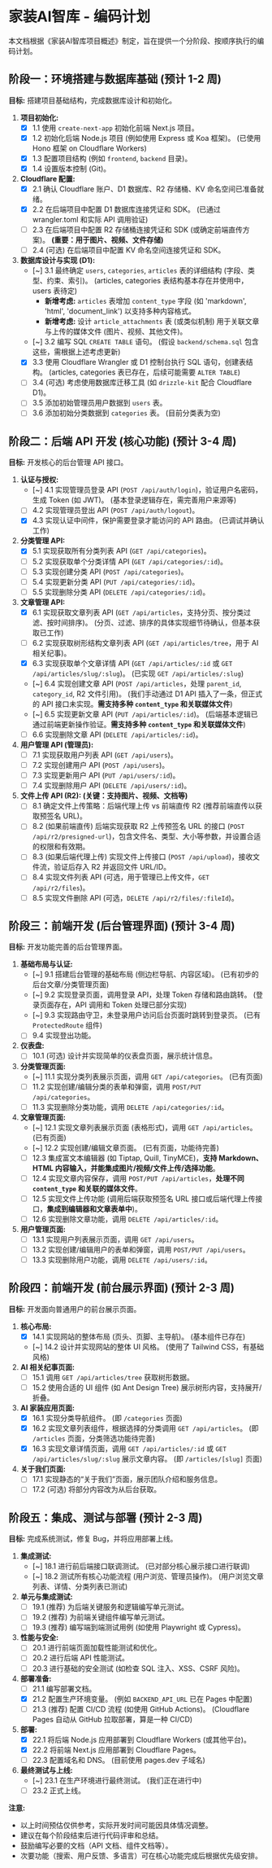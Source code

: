 # 家装AI智库 - 编码计划

本文档根据《家装AI智库项目概述》制定，旨在提供一个分阶段、按顺序执行的编码计划。

## 阶段一：环境搭建与数据库基础 (预计 1-2 周)

**目标:** 搭建项目基础结构，完成数据库设计和初始化。

1.  **项目初始化:**
    *   [x] 1.1 使用 `create-next-app` 初始化前端 Next.js 项目。
    *   [x] 1.2 初始化后端 Node.js 项目 (例如使用 Express 或 Koa 框架)。 (已使用 Hono 框架 on Cloudflare Workers)
    *   [x] 1.3 配置项目结构 (例如 `frontend`, `backend` 目录)。
    *   [x] 1.4 设置版本控制 (Git)。
2.  **Cloudflare 配置:**
    *   [x] 2.1 确认 Cloudflare 账户、D1 数据库、R2 存储桶、KV 命名空间已准备就绪。
    *   [x] 2.2 在后端项目中配置 D1 数据库连接凭证和 SDK。 (已通过 wrangler.toml 和实际 API 调用验证)
    *   [ ] 2.3 在后端项目中配置 R2 存储桶连接凭证和 SDK (或确定前端直传方案)。 **(重要：用于图片、视频、文件存储)**
    *   [ ] 2.4 (可选) 在后端项目中配置 KV 命名空间连接凭证和 SDK。
3.  **数据库设计与实现 (D1):**
    *   [~] 3.1 最终确定 `users`, `categories`, `articles` 表的详细结构 (字段、类型、约束、索引)。 (articles, categories 表结构基本存在并使用中，users 表待定)
        *   **新增考虑:** `articles` 表增加 `content_type` 字段 (如 'markdown', 'html', 'document_link') 以支持多种内容格式。
        *   **新增考虑:** 设计 `article_attachments` 表 (或类似机制) 用于关联文章与上传的媒体文件 (图片、视频、其他文件)。
    *   [~] 3.2 编写 SQL `CREATE TABLE` 语句。 (假设 `backend/schema.sql` 包含这些，需根据上述考虑更新)
    *   [x] 3.3 使用 Cloudflare Wrangler 或 D1 控制台执行 SQL 语句，创建表结构。 (articles, categories 表已存在，后续可能需要 `ALTER TABLE`)
    *   [ ] 3.4 (可选) 考虑使用数据库迁移工具 (如 `drizzle-kit` 配合 Cloudflare D1)。
    *   [ ] 3.5 添加初始管理员用户数据到 `users` 表。
    *   [ ] 3.6 添加初始分类数据到 `categories` 表。 (目前分类表为空)

## 阶段二：后端 API 开发 (核心功能) (预计 3-4 周)

**目标:** 开发核心的后台管理 API 接口。

1.  **认证与授权:**
    *   [~] 4.1 实现管理员登录 API (`POST /api/auth/login`)，验证用户名密码，生成 Token (如 JWT)。 (基本登录逻辑存在，需完善用户来源等)
    *   [ ] 4.2 实现管理员登出 API (`POST /api/auth/logout`)。
    *   [x] 4.3 实现认证中间件，保护需要登录才能访问的 API 路由。 (已调试并确认工作)
2.  **分类管理 API:**
    *   [x] 5.1 实现获取所有分类列表 API (`GET /api/categories`)。
    *   [ ] 5.2 实现获取单个分类详情 API (`GET /api/categories/:id`)。
    *   [ ] 5.3 实现创建分类 API (`POST /api/categories`)。
    *   [ ] 5.4 实现更新分类 API (`PUT /api/categories/:id`)。
    *   [ ] 5.5 实现删除分类 API (`DELETE /api/categories/:id`)。
3.  **文章管理 API:**
    *   [x] 6.1 实现获取文章列表 API (`GET /api/articles`，支持分页、按分类过滤、按时间排序)。 (分页、过滤、排序的具体实现细节待确认，但基本获取已工作)
    *   [ ] 6.2 实现获取树形结构文章列表 API (`GET /api/articles/tree`，用于 AI 相关纪事)。
    *   [x] 6.3 实现获取单个文章详情 API (`GET /api/articles/:id` 或 `GET /api/articles/slug/:slug`)。 (已实现 `GET /api/articles/:slug`)
    *   [~] 6.4 实现创建文章 API (`POST /api/articles`，处理 `parent_id`, `category_id`, R2 文件引用)。 (我们手动通过 D1 API 插入了一条，但正式的 API 接口未实现。**需支持多种 `content_type` 和关联媒体文件**)
    *   [~] 6.5 实现更新文章 API (`PUT /api/articles/:id`)。 (后端基本逻辑已通过前端更新操作验证。**需支持多种 `content_type` 和关联媒体文件**)
    *   [ ] 6.6 实现删除文章 API (`DELETE /api/articles/:id`)。
4.  **用户管理 API (管理员):**
    *   [ ] 7.1 实现获取用户列表 API (`GET /api/users`)。
    *   [ ] 7.2 实现创建用户 API (`POST /api/users`)。
    *   [ ] 7.3 实现更新用户 API (`PUT /api/users/:id`)。
    *   [ ] 7.4 实现删除用户 API (`DELETE /api/users/:id`)。
5.  **文件上传 API (R2): (关键：支持图片、视频、文档等)**
    *   [ ] 8.1 确定文件上传策略：后端代理上传 vs 前端直传 R2 (推荐前端直传以获取预签名 URL)。
    *   [ ] 8.2 (如果前端直传) 后端实现获取 R2 上传预签名 URL 的接口 (`POST /api/r2/presigned-url`)，包含文件名、类型、大小等参数，并设置合适的权限和有效期。
    *   [ ] 8.3 (如果后端代理上传) 实现文件上传接口 (`POST /api/upload`)，接收文件流，验证后存入 R2 并返回文件 URL/ID。
    *   [ ] 8.4 实现文件列表 API (可选，用于管理已上传文件，`GET /api/r2/files`)。
    *   [ ] 8.5 实现文件删除 API (可选，`DELETE /api/r2/files/:fileId`)。

## 阶段三：前端开发 (后台管理界面) (预计 3-4 周)

**目标:** 开发功能完善的后台管理界面。

1.  **基础布局与认证:**
    *   [~] 9.1 搭建后台管理的基础布局 (侧边栏导航、内容区域)。 (已有初步的后台文章/分类管理页面)
    *   [~] 9.2 实现登录页面，调用登录 API，处理 Token 存储和路由跳转。 (登录页面存在，API 调用和 Token 处理已部分实现)
    *   [~] 9.3 实现路由守卫，未登录用户访问后台页面时跳转到登录页。 (已有 `ProtectedRoute` 组件)
    *   [ ] 9.4 实现登出功能。
2.  **仪表盘:**
    *   [ ] 10.1 (可选) 设计并实现简单的仪表盘页面，展示统计信息。
3.  **分类管理页面:**
    *   [~] 11.1 实现分类列表展示页面，调用 `GET /api/categories`。 (已有页面)
    *   [ ] 11.2 实现创建/编辑分类的表单和弹窗，调用 `POST/PUT /api/categories`。
    *   [ ] 11.3 实现删除分类功能，调用 `DELETE /api/categories/:id`。
4.  **文章管理页面:**
    *   [~] 12.1 实现文章列表展示页面 (表格形式)，调用 `GET /api/articles`。 (已有页面)
    *   [~] 12.2 实现创建/编辑文章页面。 (已有页面，功能待完善)
    *   [ ] 12.3 集成富文本编辑器 (如 Tiptap, Quill, TinyMCE)，**支持 Markdown、HTML 内容输入，并能集成图片/视频/文件上传/选择功能**。
    *   [ ] 12.4 实现文章内容保存，调用 `POST/PUT /api/articles`，**处理不同 `content_type` 和关联的媒体文件**。
    *   [ ] 12.5 实现文件上传功能 (调用后端获取预签名 URL 接口或后端代理上传接口，**集成到编辑器和文章表单中**)。
    *   [ ] 12.6 实现删除文章功能，调用 `DELETE /api/articles/:id`。
5.  **用户管理页面:**
    *   [ ] 13.1 实现用户列表展示页面，调用 `GET /api/users`。
    *   [ ] 13.2 实现创建/编辑用户的表单和弹窗，调用 `POST/PUT /api/users`。
    *   [ ] 13.3 实现删除用户功能，调用 `DELETE /api/users/:id`。

## 阶段四：前端开发 (前台展示界面) (预计 2-3 周)

**目标:** 开发面向普通用户的前台展示页面。

1.  **核心布局:**
    *   [x] 14.1 实现网站的整体布局 (页头、页脚、主导航)。 (基本组件已存在)
    *   [~] 14.2 设计并实现网站的整体 UI 风格。 (使用了 Tailwind CSS，有基础风格)
2.  **AI 相关纪事页面:**
    *   [ ] 15.1 调用 `GET /api/articles/tree` 获取树形数据。
    *   [ ] 15.2 使用合适的 UI 组件 (如 Ant Design Tree) 展示树形内容，支持展开/折叠。
3.  **AI 家装应用页面:**
    *   [x] 16.1 实现分类导航组件。 (即 `/categories` 页面)
    *   [x] 16.2 实现文章列表组件，根据选择的分类调用 `GET /api/articles`。 (即 `/articles` 页面，分类筛选功能待完善)
    *   [x] 16.3 实现文章详情页面，调用 `GET /api/articles/:id` 或 `GET /api/articles/slug/:slug` 展示文章内容。 (即 `/articles/[slug]` 页面)
4.  **关于我们页面:**
    *   [ ] 17.1 实现静态的“关于我们”页面，展示团队介绍和服务信息。
    *   [ ] 17.2 (可选) 将部分内容改为从后台获取。

## 阶段五：集成、测试与部署 (预计 2-3 周)

**目标:** 完成系统测试，修复 Bug，并将应用部署上线。

1.  **集成测试:**
    *   [~] 18.1 进行前后端接口联调测试。 (已对部分核心展示接口进行联调)
    *   [~] 18.2 测试所有核心功能流程 (用户浏览、管理员操作)。 (用户浏览文章列表、详情、分类列表已测试)
2.  **单元与集成测试:**
    *   [ ] 19.1 (推荐) 为后端关键服务和逻辑编写单元测试。
    *   [ ] 19.2 (推荐) 为前端关键组件编写单元测试。
    *   [ ] 19.3 (推荐) 编写端到端测试用例 (如使用 Playwright 或 Cypress)。
3.  **性能与安全:**
    *   [ ] 20.1 进行前端页面加载性能测试和优化。
    *   [ ] 20.2 进行后端 API 性能测试。
    *   [ ] 20.3 进行基础的安全测试 (如检查 SQL 注入、XSS、CSRF 风险)。
4.  **部署准备:**
    *   [ ] 21.1 编写部署文档。
    *   [x] 21.2 配置生产环境变量。 (例如 `BACKEND_API_URL` 已在 Pages 中配置)
    *   [ ] 21.3 (推荐) 配置 CI/CD 流程 (如使用 GitHub Actions)。 (Cloudflare Pages 自动从 GitHub 拉取部署，算是一种 CI/CD)
5.  **部署:**
    *   [x] 22.1 将后端 Node.js 应用部署到 Cloudflare Workers (或其他平台)。
    *   [x] 22.2 将前端 Next.js 应用部署到 Cloudflare Pages。
    *   [ ] 22.3 配置域名和 DNS。 (目前使用 pages.dev 子域名)
6.  **最终测试与上线:**
    *   [~] 23.1 在生产环境进行最终测试。 (我们正在进行中)
    *   [ ] 23.2 正式上线。

**注意:**

*   以上时间预估仅供参考，实际开发时间可能因具体情况调整。
*   建议在每个阶段结束后进行代码评审和总结。
*   鼓励编写必要的文档（API 文档、组件文档等）。
*   次要功能（搜索、用户反馈、多语言）可在核心功能完成后根据优先级安排。